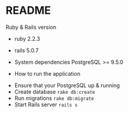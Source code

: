 # README

Ruby & Rails version
* ruby 2.2.3
* rails 5.0.7

* System dependencies
PostgreSQL >= 9.5.0

* How to run the application
- Ensure that your PostgreSQL up & running
- Create database
  `rake db:create`
- Run migrations
  `rake db:migrate`
- Start Rails server
  `rails s`
